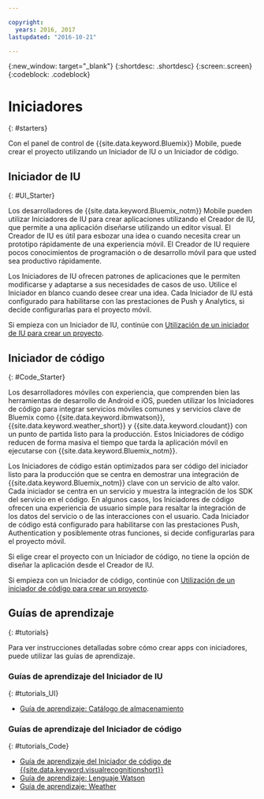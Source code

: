 ```yaml
---

copyright:
  years: 2016, 2017
lastupdated: "2016-10-21"

---
```

{:new_window: target="_blank"}
{:shortdesc: .shortdesc}
{:screen:.screen}
{:codeblock: .codeblock}

# Iniciadores
{: #starters}

Con el panel de control de {{site.data.keyword.Bluemix}} Mobile, puede crear el proyecto utilizando un Iniciador de IU o un Iniciador de código.


## Iniciador de IU
{: #UI_Starter}

Los desarrolladores de {{site.data.keyword.Bluemix_notm}} Mobile pueden utilizar Iniciadores de IU para crear aplicaciones utilizando el Creador de IU, que permite a una aplicación diseñarse utilizando un editor visual. <!--The UI Builder assists you when you have an idea to prototype quickly.--> El Creador de IU es útil para esbozar una idea o cuando necesita crear un prototipo rápidamente de una experiencia móvil. El Creador de IU requiere pocos conocimientos de programación o de desarrollo móvil para que usted sea productivo rápidamente. <!-- The UI Starters give you patterns of applications that enable you to modify and adjust to your use case needs. If you want to start from scratch and build an idea up from nothing use the Empty starter. Each UI starter is configured to be enabled with Push and Analytics capabilities if you decide to configure this for you Mobile Project.*App views can be bound to data with little programming knowledge, which enables apps to be started and native source code to be generated quickly.* -->

Los Iniciadores de IU ofrecen patrones de aplicaciones que le permiten modificarse y adaptarse a sus necesidades de casos de uso. Utilice el Iniciador en blanco cuando desee crear una idea. Cada Iniciador de IU está configurado para habilitarse con las prestaciones de Push y Analytics, si decide configurarlas para el proyecto móvil.

Si empieza con un Iniciador de IU, continúe con [Utilización de un iniciador de IU para crear un proyecto](projects_ui.html).

<!-- If you choose to create your project with a UI Starter, you have the option to design your app from within the UI Builder.-->


## Iniciador de código
{: #Code_Starter}

Los desarrolladores móviles con experiencia, que comprenden bien las herramientas de desarrollo de Android e iOS, pueden utilizar los Iniciadores de código para integrar servicios móviles comunes y servicios clave de Bluemix como {{site.data.keyword.ibmwatson}}, {{site.data.keyword.weather_short}} y {{site.data.keyword.cloudant}} con un punto de partida listo para la producción. Estos Iniciadores de código reducen de forma masiva el tiempo que tarda la aplicación móvil en ejecutarse con {{site.data.keyword.Bluemix_notm}}.

Los Iniciadores de código están optimizados para ser código del iniciador listo para la producción que se centra en demostrar una integración de {{site.data.keyword.Bluemix_notm}} clave con un servicio de alto valor. Cada iniciador se centra en un servicio y muestra la integración de los SDK del servicio en el código. En algunos casos, los Iniciadores de código ofrecen una experiencia de usuario simple para resaltar la integración de los datos del servicio o de las interacciones con el usuario. Cada Iniciador de código está configurado para habilitarse con las prestaciones Push, Authentication y posiblemente otras funciones, si decide configurarlas para el proyecto móvil.

Si elige crear el proyecto con un Iniciador de código, no tiene la opción de diseñar la aplicación desde el Creador de IU.

Si empieza con un Iniciador de código, continúe con [Utilización de un iniciador de código para crear un proyecto](projects_code.html).

## Guías de aprendizaje
{: #tutorials}

Para ver instrucciones detalladas sobre cómo crear apps con iniciadores, puede utilizar las guías de aprendizaje. 

### Guías de aprendizaje del Iniciador de IU
{: #tutorials_UI}

* [Guía de aprendizaje: Catálogo de almacenamiento](tutorial_store_catalog.html)

### Guías de aprendizaje del Iniciador de código
{: #tutorials_Code}

* [Guía de aprendizaje del Iniciador de código de {{site.data.keyword.visualrecognitionshort}}](tutorial.html)
* [Guía de aprendizaje: Lenguaje Watson](tutorial_watson_language.html)
* [Guía de aprendizaje: Weather](tutorial_weather.html)
